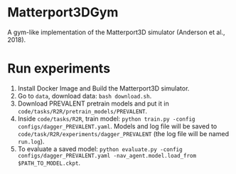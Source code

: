 # Matterport3DGym
A gym-like implementation of the Matterport3D simulator (Anderson et al., 2018).

# Run experiments

1. Install Docker Image and Build the Matterport3D simulator.
2. Go to `data`, download data: `bash download.sh`.
3. Download PREVALENT pretrain models and put it in `code/tasks/R2R/pretrain_models/PREVALENT`.
4. Inside `code/tasks/R2R`, train model: `python train.py -config configs/dagger_PREVALENT.yaml`. Models and log file will be saved to `code/task/R2R/experiments/dagger_PREVALENT` (the log file will be named `run.log`). 
5. To evaluate a saved model: `python evaluate.py -config configs/dagger_PREVALENT.yaml -nav_agent.model.load_from $PATH_TO_MODEL.ckpt`. 



